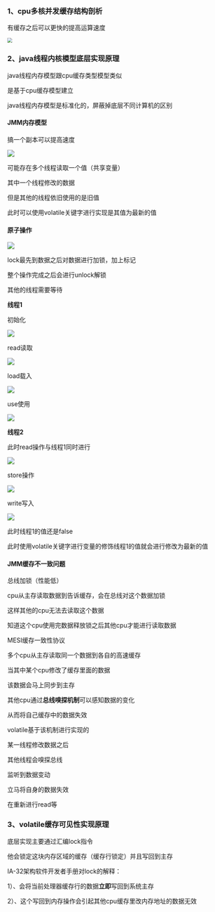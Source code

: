 ### 1、cpu多核并发缓存结构剖析

有缓存之后可以更快的提高运算速度

<img src="picc/cpu.png" style="zoom:70%;" />



### 2、java线程内核模型底层实现原理

java线程内存模型跟cpu缓存类型模型类似

是基于cpu缓存模型建立

java线程内存模型是标准化的，屏蔽掉底层不同计算机的区别



#### JMM内存模型

搞一个副本可以提高速度

![](picc/java内存模型.png)



可能存在多个线程读取一个值（共享变量）

其中一个线程修改的数据

但是其他的线程依旧使用的是旧值

此时可以使用volatile关键字进行实现是其值为最新的值





#### **原子操作**

![](picc/原子操作.png)

lock最先到数据之后对数据进行加锁，加上标记

整个操作完成之后会进行unlock解锁

其他的线程需要等待





**线程1**

初始化

<img src="picc/初始化.png" style="zoom:100%;" />

read读取

![](picc/read.png)

load载入

![](picc/load.png)

use使用

![](picc/use.png)



**线程2**

此时read操作与线程1同时进行

![](picc/read2.png)

store操作

![](picc/store.png)



write写入

![](picc/write.png)

此时线程1的值还是false

此时使用volatile关键字进行变量的修饰线程1的值就会进行修改为最新的值



#### **JMM缓存不一致问题**

总线加锁（性能低）

cpu从主存读取数据到告诉缓存，会在总线对这个数据加锁

这样其他的cpu无法去读取这个数据

知道这个cpu使用完数据释放锁之后其他cpu才能进行读取数据



MESI缓存一致性协议

多个cpu从主存读取同一个数据到各自的高速缓存

当其中某个cpu修改了缓存里面的数据

该数据会马上同步到主存

其他cpu通过**总线嗅探机制**可以感知数据的变化

从而将自己缓存中的数据失效



volatile基于该机制进行实现的



某一线程修改数据之后

其他线程会嗅探总线

监听到数据变动

立马将自身的数据失效

在重新进行read等



### 3、volatile缓存可见性实现原理

底层实现主要通过汇编lock指令

他会锁定这块内存区域的缓存（缓存行锁定）并且写回到主存

IA-32架构软件开发者手册对lock的解释：

1）、会将当前处理器缓存行的数据**立即**写回到系统主存

2）、这个写回到内存操作会引起其他cpu缓存里改内存地址的数据无效







